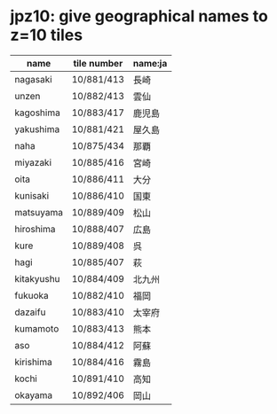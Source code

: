 # jpz10: give geographical names to z=10 tiles

name | tile number | name:ja
--- | --- | ---
nagasaki | 10/881/413 | 長崎
unzen | 10/882/413 | 雲仙
kagoshima | 10/883/417 | 鹿児島
yakushima | 10/881/421 | 屋久島
naha | 10/875/434 | 那覇
miyazaki | 10/885/416 | 宮崎
oita | 10/886/411 | 大分
kunisaki | 10/886/410 | 国東
matsuyama | 10/889/409 | 松山
hiroshima | 10/888/407 | 広島
kure | 10/889/408 | 呉
hagi | 10/885/407 | 萩
kitakyushu | 10/884/409 | 北九州
fukuoka | 10/882/410 | 福岡
dazaifu | 10/883/410 | 太宰府
kumamoto | 10/883/413 | 熊本
aso | 10/884/412 | 阿蘇
kirishima | 10/884/416 | 霧島
kochi | 10/891/410 | 高知
okayama | 10/892/406 | 岡山
